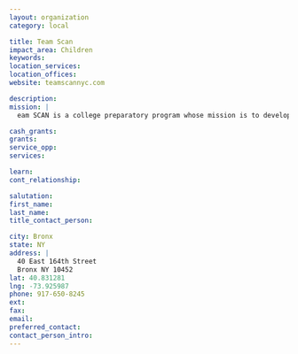 ```yaml
---
layout: organization
category: local

title: Team Scan
impact_area: Children
keywords: 
location_services: 
location_offices: 
website: teamscannyc.com

description: 
mission: |
  eam SCAN is a college preparatory program whose mission is to develop mature young men through the sport of basketball. Founded in 2009, Team SCAN is a program within the Supportive Children's Advocacy Network (SCAN - www.scanny.org), a nonprofit organization whose goal is to provide family assistance services and after school programming to "at-risk" youth in the South Bronx and East Harlem areas. Team SCAN focuses on holistically developing our student athletes (academically, socially and athletically) and places them in quality academic institutions at Middle and High school levels to best prepare them for college and beyond.

cash_grants: 
grants: 
service_opp: 
services: 

learn: 
cont_relationship: 

salutation: 
first_name: 
last_name: 
title_contact_person: 

city: Bronx
state: NY
address: |
  40 East 164th Street     
  Bronx NY 10452
lat: 40.831281
lng: -73.925987
phone: 917-650-8245
ext: 
fax: 
email: 
preferred_contact: 
contact_person_intro: 
---
```

